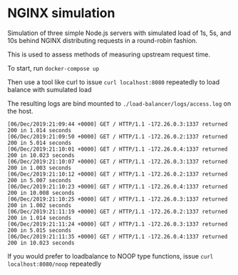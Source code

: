 # NGINX simulation

Simulation of three simple Node.js servers with simulated load of 1s, 5s, and 10s behind NGINX distributing requests in a round-robin fashion.

This is used to assess methods of measuring upstream request time.

To start, run `docker-compose up`

Then use a tool like curl to issue `curl localhost:8080` repeatedly to load balance with sumulated load

The resulting logs are bind mounted to `./load-balancer/logs/access.log` on the host.

```
[06/Dec/2019:21:09:44 +0000] GET / HTTP/1.1 -172.26.0.3:1337 returned 200 in 1.014 seconds
[06/Dec/2019:21:09:50 +0000] GET / HTTP/1.1 -172.26.0.2:1337 returned 200 in 5.014 seconds
[06/Dec/2019:21:10:01 +0000] GET / HTTP/1.1 -172.26.0.4:1337 returned 200 in 10.023 seconds
[06/Dec/2019:21:10:07 +0000] GET / HTTP/1.1 -172.26.0.3:1337 returned 200 in 1.003 seconds
[06/Dec/2019:21:10:12 +0000] GET / HTTP/1.1 -172.26.0.2:1337 returned 200 in 5.007 seconds
[06/Dec/2019:21:10:23 +0000] GET / HTTP/1.1 -172.26.0.4:1337 returned 200 in 10.008 seconds
[06/Dec/2019:21:10:25 +0000] GET / HTTP/1.1 -172.26.0.3:1337 returned 200 in 1.002 seconds
[06/Dec/2019:21:11:19 +0000] GET / HTTP/1.1 -172.26.0.2:1337 returned 200 in 1.014 seconds
[06/Dec/2019:21:11:24 +0000] GET / HTTP/1.1 -172.26.0.3:1337 returned 200 in 5.015 seconds
[06/Dec/2019:21:11:35 +0000] GET / HTTP/1.1 -172.26.0.4:1337 returned 200 in 10.023 seconds
```

If you would prefer to loadbalance to NOOP type functions, issue `curl localhost:8080/noop` repeatedly